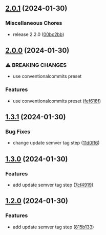 ## [2.0.1](https://github.com/diplodoc-platform/documentation-template/compare/v2.0.0...v2.0.1) (2024-01-30)


### Miscellaneous Chores

* release 2.2.0 ([00bc2bb](https://github.com/diplodoc-platform/documentation-template/commit/00bc2bb1774fede9373cd3d72ec2698c4700f03a))

## [2.0.0](https://github.com/diplodoc-platform/documentation-template/compare/v1.3.1...v2.0.0) (2024-01-30)


### ⚠ BREAKING CHANGES

* use conventionalcommits preset

### Features

* use conventionalcommits preset ([fef618f](https://github.com/diplodoc-platform/documentation-template/commit/fef618fad8c91fc1957b206350c7fb8734b9bd43))

## [1.3.1](https://github.com/diplodoc-platform/documentation-template/compare/v1.3.0...v1.3.1) (2024-01-30)


### Bug Fixes

* change update semver tag step ([11d0ff6](https://github.com/diplodoc-platform/documentation-template/commit/11d0ff60a59f393392d5bbfb2c719b845c13395b))

## [1.3.0](https://github.com/diplodoc-platform/documentation-template/compare/v1.2.0...v1.3.0) (2024-01-30)


### Features

* add update semver tag step ([7cf4919](https://github.com/diplodoc-platform/documentation-template/commit/7cf49196e8b5447d4522e64fca7115e4a825c2e4))

## [1.2.0](https://github.com/diplodoc-platform/documentation-template/compare/v1.1.0...v1.2.0) (2024-01-30)


### Features

* add update semver tag step ([815b133](https://github.com/diplodoc-platform/documentation-template/commit/815b133913ba1ef6054185472db4a48e1497b101))


